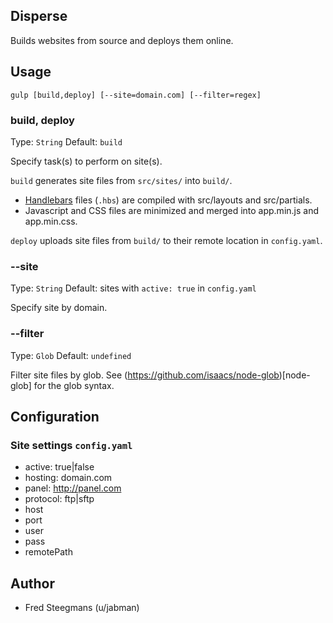 ## Disperse

Builds websites from source and deploys them online.

## Usage

```
gulp [build,deploy] [--site=domain.com] [--filter=regex]
```

### build, deploy

Type: `String` Default: `build`

Specify task(s) to perform on site(s).

`build` generates site files from `src/sites/` into `build/`.

- [Handlebars](http://handlebarsjs.com) files (`.hbs`) are compiled with src/layouts and src/partials.
- Javascript and CSS files are minimized and merged into app.min.js and app.min.css.

`deploy` uploads site files from `build/` to their remote location in `config.yaml`.

### --site

Type: `String` Default: sites with `active: true` in `config.yaml`

Specify site by domain.

### --filter

Type: `Glob` Default: `undefined`

Filter site files by glob. See (https://github.com/isaacs/node-glob)[node-glob] for the glob syntax.

## Configuration

### Site settings `config.yaml`


- active: true|false
- hosting: domain.com
- panel: http://panel.com
- protocol: ftp|sftp
- host
- port
- user
- pass
- remotePath


## Author

- Fred Steegmans (u/jabman)